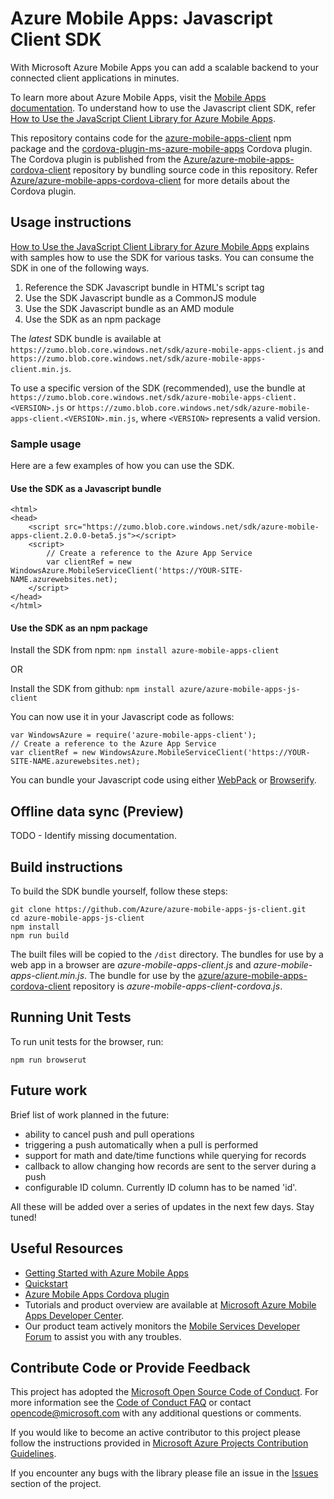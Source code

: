 # Azure Mobile Apps: Javascript Client SDK

With Microsoft Azure Mobile Apps you can add a scalable backend to your connected client applications in minutes.

To learn more about Azure Mobile Apps, visit the [Mobile Apps documentation](https://azure.microsoft.com/en-us/documentation/learning-paths/appservice-mobileapps/). To understand how to use the Javascript client SDK, refer [How to Use the JavaScript Client Library for Azure Mobile Apps](https://azure.microsoft.com/en-us/documentation/articles/app-service-mobile-html-how-to-use-client-library/).

This repository contains code for the [azure-mobile-apps-client](https://www.npmjs.com/package/azure-mobile-apps-client) npm package and the [cordova-plugin-ms-azure-mobile-apps](https://www.npmjs.com/package/cordova-plugin-ms-azure-mobile-apps) Cordova plugin. The Cordova plugin is published from the [Azure/azure-mobile-apps-cordova-client](https://github.com/Azure/azure-mobile-apps-cordova-client) repository by bundling source code in this repository. Refer [Azure/azure-mobile-apps-cordova-client](https://github.com/Azure/azure-mobile-apps-cordova-client) for more details about the Cordova plugin.

## Usage instructions

 [How to Use the JavaScript Client Library for Azure Mobile Apps](https://azure.microsoft.com/en-us/documentation/articles/app-service-mobile-html-how-to-use-client-library/) explains with samples how to use the SDK for various tasks. You can consume the SDK in one of the following ways.

 1. Reference the SDK Javascript bundle in HTML's script tag
 2. Use the SDK Javascript bundle as a CommonJS module
 3. Use the SDK Javascript bundle as an AMD module
 4. Use the SDK as an npm package

The _latest_ SDK bundle is available at `https://zumo.blob.core.windows.net/sdk/azure-mobile-apps-client.js` and `https://zumo.blob.core.windows.net/sdk/azure-mobile-apps-client.min.js`. 

To use a specific version of the SDK (recommended), use the bundle at  `https://zumo.blob.core.windows.net/sdk/azure-mobile-apps-client.<VERSION>.js` or `https://zumo.blob.core.windows.net/sdk/azure-mobile-apps-client.<VERSION>.min.js`, where `<VERSION>` represents a valid version.

### Sample usage

Here are a few examples of how you can use the SDK.

#### Use the SDK as a Javascript bundle

```
<html>
<head>
    <script src="https://zumo.blob.core.windows.net/sdk/azure-mobile-apps-client.2.0.0-beta5.js"></script>
    <script>
        // Create a reference to the Azure App Service
        var clientRef = new WindowsAzure.MobileServiceClient('https://YOUR-SITE-NAME.azurewebsites.net); 
    </script>
</head>
</html>
```

#### Use the SDK as an npm package

Install the SDK from npm: `npm install azure-mobile-apps-client`

OR

Install the SDK from github: `npm install azure/azure-mobile-apps-js-client`

You can now use it in your Javascript code as follows:
```
var WindowsAzure = require('azure-mobile-apps-client');
// Create a reference to the Azure App Service
var clientRef = new WindowsAzure.MobileServiceClient('https://YOUR-SITE-NAME.azurewebsites.net);
```

You can bundle your Javascript code using either [WebPack](https://webpack.github.io/) or [Browserify](http://browserify.org/).
    
## Offline data sync (Preview)
TODO - Identify missing documentation.

## Build instructions

To build the SDK bundle yourself, follow these steps:
```
git clone https://github.com/Azure/azure-mobile-apps-js-client.git
cd azure-mobile-apps-js-client
npm install
npm run build
```

The built files will be copied to the `/dist` directory. The bundles for use by a web app in a browser are _azure-mobile-apps-client.js_ and _azure-mobile-apps-client.min.js_. The bundle for use by the [azure/azure-mobile-apps-cordova-client](https://github.com/Azure/azure-mobile-apps-cordova-client) repository is _azure-mobile-apps-client-cordova.js_.

## Running Unit Tests

To run unit tests for the browser, run:
```
npm run browserut
```

## Future work

Brief list of work planned in the future:
- ability to cancel push and pull operations
- triggering a push automatically when a pull is performed
- support for math and date/time functions while querying for records
- callback to allow changing how records are sent to the server during a push
- configurable ID column. Currently ID column has to be named 'id'.

All these will be added over a series of updates in the next few days. Stay tuned!

## Useful Resources

* [Getting Started with Azure Mobile Apps](https://azure.microsoft.com/en-us/documentation/learning-paths/appservice-mobileapps/)
* [Quickstart](https://azure.microsoft.com/en-us/documentation/articles/app-service-mobile-html-how-to-use-client-library/)
* [Azure Mobile Apps Cordova plugin](https://github.com/Azure/azure-mobile-apps-cordova-client)
* Tutorials and product overview are available at [Microsoft Azure Mobile Apps Developer Center](http://azure.microsoft.com/en-us/develop/mobile).
* Our product team actively monitors the [Mobile Services Developer Forum](http://social.msdn.microsoft.com/Forums/en-US/azuremobile/) to assist you with any troubles.

## Contribute Code or Provide Feedback

This project has adopted the [Microsoft Open Source Code of Conduct](https://opensource.microsoft.com/codeofconduct/). For more information see the [Code of Conduct FAQ](https://opensource.microsoft.com/codeofconduct/faq/) or contact [opencode@microsoft.com](mailto:opencode@microsoft.com) with any additional questions or comments.

If you would like to become an active contributor to this project please follow the instructions provided in [Microsoft Azure Projects Contribution Guidelines](http://azure.github.com/guidelines.html).

If you encounter any bugs with the library please file an issue in the [Issues](https://github.com/Azure/azure-mobile-apps-js-client/issues) section of the project.

